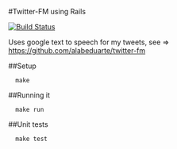 #Twitter-FM using Rails

[![Build Status](https://snap-ci.com/alabeduarte/twitter-fm-rails/branch/master/build_image)](https://snap-ci.com/alabeduarte/twitter-fm-rails/branch/master)

Uses google text to speech for my tweets, see => https://github.com/alabeduarte/twitter-fm

##Setup

```
  make
```

##Running it

```
  make run
```

##Unit tests

```
  make test
```
